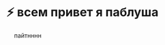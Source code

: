# ⚡ всем привет я паблуша

<img src="https://cdn.jsdelivr.net/gh/devicons/devicon@latest/icons/python/python-original.svg" width="14" height="14" /> пайтнннн
